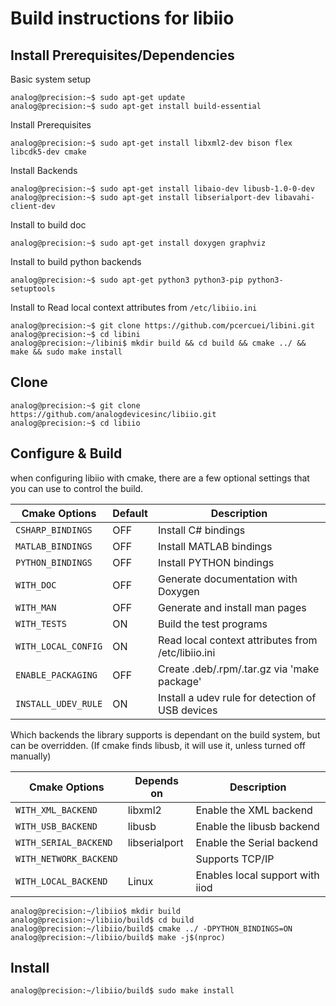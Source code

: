 # Build instructions for libiio

## Install Prerequisites/Dependencies

Basic system setup
```shell
analog@precision:~$ sudo apt-get update
analog@precision:~$ sudo apt-get install build-essential
```
Install Prerequisites
```shell
analog@precision:~$ sudo apt-get install libxml2-dev bison flex libcdk5-dev cmake
```
Install Backends
```shell
analog@precision:~$ sudo apt-get install libaio-dev libusb-1.0-0-dev
analog@precision:~$ sudo apt-get install libserialport-dev libavahi-client-dev
```
Install to build doc
```shell
analog@precision:~$ sudo apt-get install doxygen graphviz
```
Install to build python backends
```shell
analog@precision:~$ sudo apt-get python3 python3-pip python3-setuptools
```
Install to Read local context attributes from `/etc/libiio.ini`
```shell
analog@precision:~$ git clone https://github.com/pcercuei/libini.git
analog@precision:~$ cd libini
analog@precision:~/libini$ mkdir build && cd build && cmake ../ && make && sudo make install
```
## Clone
```shell
analog@precision:~$ git clone https://github.com/analogdevicesinc/libiio.git
analog@precision:~$ cd libiio
```

## Configure & Build

when configuring libiio with cmake, there are a few optional settings that you can use to control the build.

Cmake Options       | Default | Description                                    |
------------------- | ------- | ---------------------------------------------- |
`CSHARP_BINDINGS`   | OFF | Install C# bindings                                |
`MATLAB_BINDINGS`   | OFF | Install MATLAB bindings                            |
`PYTHON_BINDINGS`   | OFF | Install PYTHON bindings                            |
`WITH_DOC`          | OFF | Generate documentation with Doxygen                |
`WITH_MAN`          | OFF | Generate and install man pages                     |
`WITH_TESTS`        |  ON | Build the test programs                            |
`WITH_LOCAL_CONFIG` |  ON | Read local context attributes from /etc/libiio.ini |
`ENABLE_PACKAGING`  | OFF | Create .deb/.rpm/.tar.gz via 'make package'        |
`INSTALL_UDEV_RULE` |  ON | Install a udev rule for detection of USB devices   |

Which backends the library supports is dependant on the build system, but can be overridden.
(If cmake finds libusb, it will use it, unless turned off manually)

Cmake Options          | Depends on    | Description                     |
---------------------- | ------------- | ------------------------------- |
`WITH_XML_BACKEND`     | libxml2       | Enable the XML backend          |
`WITH_USB_BACKEND`     | libusb        | Enable the libusb backend       |
`WITH_SERIAL_BACKEND`  | libserialport | Enable the Serial backend       |
`WITH_NETWORK_BACKEND` |               | Supports TCP/IP                 |
`WITH_LOCAL_BACKEND`   | Linux         | Enables local support with iiod |


```shell
analog@precision:~/libiio$ mkdir build
analog@precision:~/libiio/build$ cd build
analog@precision:~/libiio/build$ cmake ../ -DPYTHON_BINDINGS=ON
analog@precision:~/libiio/build$ make -j$(nproc)
```

## Install
```shell
analog@precision:~/libiio/build$ sudo make install
```
